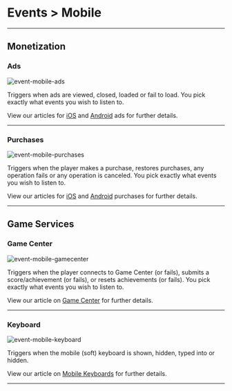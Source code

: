 # Events > Mobile

***

## Monetization

### Ads

![event-mobile-ads](http://static.stencyl.com/pedia2/block-images/13%20-%20Events/14%20-%20Mobile/event-mobile-ads.png)

Triggers when ads are viewed, closed, loaded or fail to load. You pick exactly what events you wish to listen to. 

View our articles for [iOS](http://www.stencyl.com/help/view/iads/) and [Android](http://www.stencyl.com/help/view/android-ads/) ads for further details.

***

### Purchases

![event-mobile-purchases](http://static.stencyl.com/pedia2/block-images/13%20-%20Events/14%20-%20Mobile/event-mobile-purchases.png)

Triggers when the player makes a purchase, restores purchases, any operation fails or any operation is canceled. You pick exactly what events you wish to listen to. 

View our articles for [iOS](http://www.stencyl.com/help/view/ios-in-app-purchases/) and [Android](http://www.stencyl.com/help/view/android-in-app-purchases/) purchases for further details. 

***

## Game Services

### Game Center

![event-mobile-gamecenter](http://static.stencyl.com/pedia2/block-images/13%20-%20Events/15%20-%20Mobile/event-mobile-gamecenter.png)

Triggers when the player connects to Game Center (or fails), submits a score/achievement (or fails), or resets achievements (or fails). You pick exactly what events you wish to listen to. 

View our article on [Game Center](http://www.stencyl.com/help/view/ios-game-center/) for further details.

***

### Keyboard

![event-mobile-keyboard](http://static.stencyl.com/pedia2/block-images/13%20-%20Events/15%20-%20Mobile/event-mobile-keyboard.png)

Triggers when the mobile (soft) keyboard is shown, hidden, typed into or hidden.

View our article on [Mobile Keyboards](http://www.stencyl.com/help/view/mobile-features/) for further details.

***
